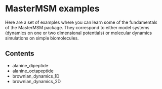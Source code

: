 MasterMSM examples
==================
Here are a set of examples where you can learn some of the fundamentals of
the MasterMSM package. They correspond to either model systems (dynamics 
on one or two dimensional potentials) or molecular dynamics simulations
on simple biomolecules. 

Contents
--------
*   alanine_dipeptide
*   alanine_octapeptide
*   brownian_dynamics_1D
*   brownian_dynamics_2D

